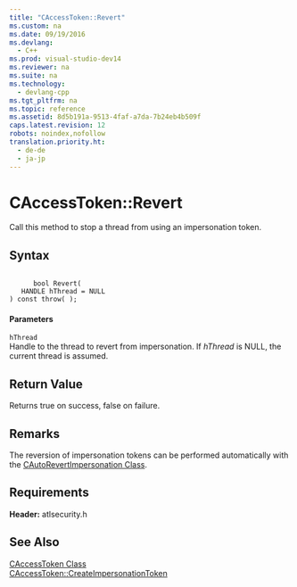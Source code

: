 ```yaml
---
title: "CAccessToken::Revert"
ms.custom: na
ms.date: 09/19/2016
ms.devlang: 
  - C++
ms.prod: visual-studio-dev14
ms.reviewer: na
ms.suite: na
ms.technology: 
  - devlang-cpp
ms.tgt_pltfrm: na
ms.topic: reference
ms.assetid: 8d5b191a-9513-4faf-a7da-7b24eb4b509f
caps.latest.revision: 12
robots: noindex,nofollow
translation.priority.ht: 
  - de-de
  - ja-jp
---
```

# CAccessToken::Revert
Call this method to stop a thread from using an impersonation token.  
  
## Syntax  
  
```  
  
      bool Revert(  
   HANDLE hThread = NULL   
) const throw( );  
```  
  
#### Parameters  
 `hThread`  
 Handle to the thread to revert from impersonation. If *hThread* is NULL, the current thread is assumed.  
  
## Return Value  
 Returns true on success, false on failure.  
  
## Remarks  
 The reversion of impersonation tokens can be performed automatically with the [CAutoRevertImpersonation Class](../vs140/CAutoRevertImpersonation-Class.md).  
  
## Requirements  
 **Header:** atlsecurity.h  
  
## See Also  
 [CAccessToken Class](../vs140/CAccessToken-Class.md)   
 [CAccessToken::CreateImpersonationToken](../vs140/CAccessToken--CreateImpersonationToken.md)